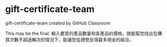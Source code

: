 # gift-certificate-team
gift-certificate-team created by GitHub Classroom

This may be the final.
輸入要買的產品數量和各產品的價格，就能幫您找出在購買次數不超過輛次的情況下，能讓您從禮卷反得最多現金的組合。

